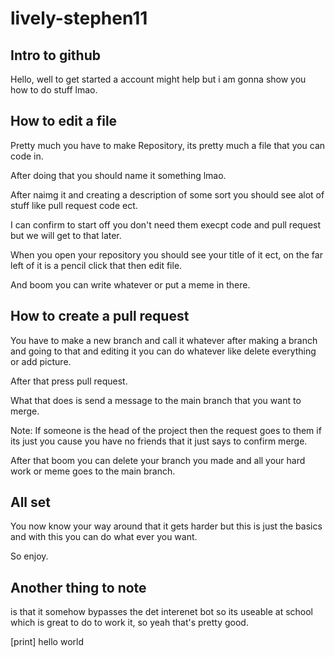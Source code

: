 # lively-stephen11
Intro to github
---
Hello, well to get started a account might help but i am gonna show you how to do stuff lmao.

How to edit a file
---
Pretty much you have to make Repository, its pretty much a file that you can code in.

After doing that you should name it something lmao.

After naimg it and creating a description of some sort you should see alot of stuff like pull request code ect.

I can confirm to start off you don't need them execpt code and pull request but we will get to that later.

When you open your repository you should see your title of it ect, on the far left of it is a pencil click that then edit file.

And boom you can write whatever or put a meme in there.

How to create a pull request
---
You have to make a new branch and call it whatever after making a branch and going to that and editing it you can do whatever like delete everything or add picture.

After that press pull request.

What that does is send a message to the main branch that you want to merge.

Note: If someone is the head of the project then the request goes to them if its just you cause you have no friends that it just says to confirm merge.

After that boom you can delete your branch you made and all your hard work or meme goes to the main branch.

All set
---
You now know your way around that it gets harder but this is just the basics and with this you can do what ever you want.

So enjoy.

Another thing to note
---
is that it somehow bypasses the det interenet bot so its useable at school which is great to do to work it, so yeah that's pretty good.

[print] hello world